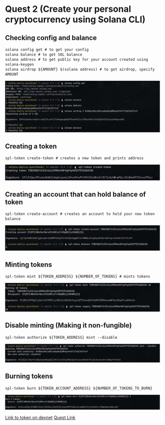 # Quest 2 (Create your personal cryptocurrency using Solana CLI)

## Checking config and balance
```console
solana config get # to get your config
solana balance # to get SOL balance
solana address # to get public key for your account created using solana-keygen
solana airdrop ${AMOUNT} $(solana address) # to get airdrop, specify AMOUNT
```
![This is an image](./images/checking_config_and_balance.png)

## Creating a token
```console
spl-token create-token # creates a new token and prints address
```
![This is an image](./images/creating_token.png)

## Creating an account that can hold balance of token
```console
spl-token create-account # creates an account to hold your new token balance
```
![This is an image](./images/creating_acc_to_hold_balance.png)

## Minting tokens
```
spl-token mint ${TOKEN_ADDRESS} ${NUMBER_OF_TOKENS} # mints tokens
```
![This is an image](./images/minting_tokens.png)

## Disable minting (Making it non-fungible)
```console
spl-token authorize ${TOKEN_ADDRESS} mint --disable
```
![This is an image](./images/disable_minting.png)

## Burning tokens
```
spl-token burn ${TOKEN_ACCOUNT_ADDRESS} ${NUMBER_OF_TOKENS_TO_BURN}
```
![This is an image](./images/burning_tokens.png)

[Link to token on devnet](https://explorer.solana.com/address/72WVA8b7Jc53ra1zLKPHw44MrSgf4pSA597ZPiUAUCXb?cluster=devnet)
[Quest Link](https://openquest.xyz/quest/create_crypto_with_solana_cli)